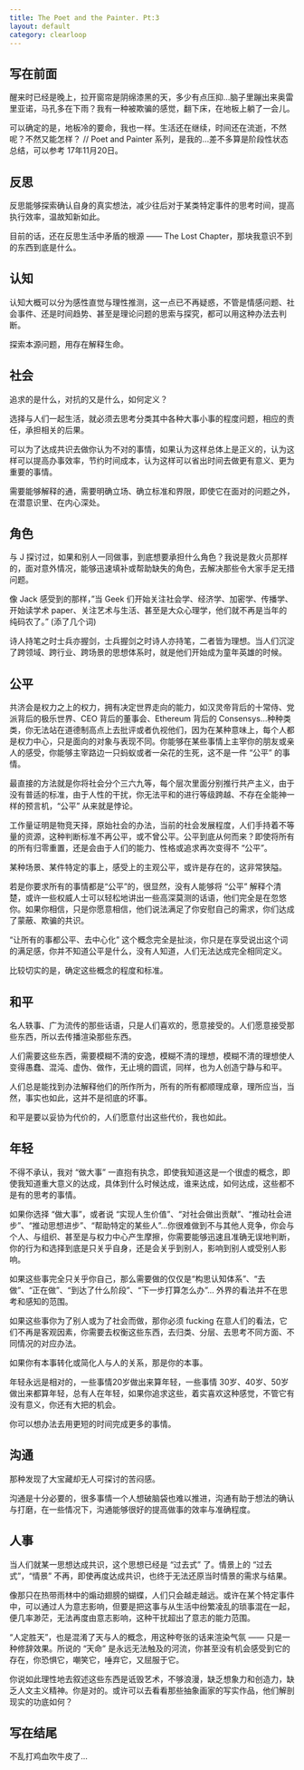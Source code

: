 ```yaml
---
title: The Poet and the Painter. Pt:3
layout: default
category: clearloop
---
```



## 写在前面

醒来时已经是晚上，拉开窗帘是阴绵漆黑的天，多少有点压抑…脑子里蹦出来奥雷里亚诺，马孔多在下雨？我有一种被欺骗的感觉，翻下床，在地板上躺了一会儿。

可以确定的是，地板冷的要命，我也一样。生活还在继续，时间还在流逝，不然呢？不然又能怎样？
// Poet and Painter 系列，是我的...差不多算是阶段性状态总结，可以参考 17年11月20日。


## 反思

反思能够探索确认自身的真实想法，减少往后对于某类特定事件的思考时间，提高执行效率，温故知新如此。

目前的话，还在反思生活中矛盾的根源 —— The Lost Chapter，那块我意识不到的东西到底是什么。


## 认知

认知大概可以分为感性直觉与理性推测，这一点已不再疑惑，不管是情感问题、社会事件、还是时间趋势、甚至是理论问题的思索与探究，都可以用这种办法去判断。

探索本源问题，用存在解释生命。


## 社会

追求的是什么，对抗的又是什么，如何定义？

选择与人们一起生活，就必须去思考分类其中各种大事小事的程度问题，相应的责任，承担相关的后果。

可以为了达成共识去做你认为不对的事情，如果认为这样总体上是正义的，认为这样可以提高办事效率，节约时间成本，认为这样可以省出时间去做更有意义、更为重要的事情。

需要能够解释的通，需要明确立场、确立标准和界限，即使它在面对的问题之外，在潜意识里、在内心深处。


## 角色

与 J 探讨过，如果和别人一同做事，到底想要承担什么角色？我说是救火员那样的，面对意外情况，能够迅速填补或帮助缺失的角色，去解决那些令大家手足无措问题。

像 Jack 感受到的那样，”当 Geek 们开始关注社会学、经济学、加密学、传播学、开始读学术 paper、关注艺术与生活、甚至是大众心理学，他们就不再是当年的纯码农了。”
(添了几个词)

诗人持笔之时士兵亦握剑，士兵握剑之时诗人亦持笔，二者皆为理想。当人们沉淀了跨领域、跨行业、跨场景的思想体系时，就是他们开始成为童年英雄的时候。


## 公平

共济会是权力之上的权力，拥有决定世界走向的能力，如汉灵帝背后的十常侍、党派背后的极乐世界、CEO 背后的董事会、Ethereum 背后的 Consensys…种种类类，你无法站在道德制高点上去批评或者仇视他们，因为在某种意味上，每个人都是权力中心，只是面向的对象与表现不同。你能够在某些事情上主宰你的朋友或亲人的感受，你能够主宰路边一只蚂蚁或者一朵花的生死，这不是一件 “公平” 的事情。

最直接的方法就是你将社会分个三六九等，每个层次里面分别推行共产主义，由于没有普适的标准，由于人性的干扰，你无法平和的进行等级跨越、不存在全能神一样的预言机，“公平” 从来就是悖论。

工作量证明是物竞天择，原始社会的办法，当前的社会发展程度，人们手持着不等量的资源，这种判断标准不再公平，或不曾公平。公平到底从何而来？即使将所有的所有归零重置，还是会由于人们的能力、性格或追求再次变得不 “公平”。

某种场景、某件特定的事上，感受上的主观公平，或许是存在的，这非常狭隘。

若是你要求所有的事情都是“公平”的，很显然，没有人能够将 “公平” 解释个清楚，或许一些权威人士可以轻松地讲出一些高深莫测的话语，他们完全是在忽悠你。如果你相信，只是你愿意相信，他们说法满足了你安慰自己的需求，你们达成了蒙蔽、欺骗的共识。

“让所有的事都公平、去中心化” 这个概念完全是扯淡，你只是在享受说出这个词的满足感，你并不知道公平是什么，没有人知道，人们无法达成完全相同定义。

比较切实的是，确定这些概念的程度和标准。


## 和平

名人轶事、广为流传的那些话语，只是人们喜欢的，愿意接受的。人们愿意接受那些东西，所以去传播渲染那些东西。

人们需要这些东西，需要模糊不清的安逸，模糊不清的理想，模糊不清的理想使人变得愚蠢、混沌、虚伪、做作，无止境的圆谎，同样，也为人创造宁静与和平。

人们总是能找到办法解释他们的所作所为，所有的所有都顺理成章，理所应当，当然，事实也如此，这并不是彻底的坏事。

和平是要以妥协为代价的，人们愿意付出这些代价，我也如此。


## 年轻

不得不承认，我对 “做大事” 一直抱有执念，即使我知道这是一个很虚的概念，即使我知道重大意义的达成，具体到什么时候达成，谁来达成，如何达成，这些都不是有的思考的事情。

如果你选择 “做大事”，或者说 “实现人生价值”、“对社会做出贡献”、“推动社会进步”、“推动思想进步”、“帮助特定的某些人”…你很难做到不与其他人竞争，你会与个人、与组织、甚至是与权力中心产生摩擦，你需要能够迅速且准确无误地判断，你的行为和选择到底是只关乎自身，还是会关乎到别人，影响到别人或受别人影响。

如果这些事完全只关乎你自己，那么需要做的仅仅是“构思认知体系”、“去做”、“正在做”、“到达了什么阶段”、“下一步打算怎么办”... 外界的看法并不在思考和感知的范围。

如果这些事你为了别人或为了社会而做，那你必须 fucking 在意人们的看法，它们不再是客观因素，你需要去权衡这些东西，去归类、分层、去思考不同方面、不同情况的对应办法。

如果你有本事转化或简化人与人的关系，那是你的本事。

年轻永远是相对的，一些事情20岁做出来算年轻，一些事情 30岁、40岁、50岁做出来都算年轻，总有人在年轻，如果你追求这些，着实喜欢这种感觉，不管它有没有意义，你还有大把的机会。

你可以想办法去用更短的时间完成更多的事情。


## 沟通

那种发现了大宝藏却无人可探讨的苦闷感。

沟通是十分必要的，很多事情一个人想破脑袋也难以推进，沟通有助于想法的确认与打磨，在一些情况下，沟通能够很好的提高做事的效率与准确程度。


## 人事

当人们就某一思想达成共识，这个思想已经是 “过去式” 了。情景上的 “过去式”，“情景” 不再，即使再度达成共识，也终于无法还原当时情景的需求与结果。

像那只在热带雨林中的煽动翅膀的蝴蝶，人们只会越走越远。或许在某个特定事件中，可以通过人为意志影响，但要是把这事与从生活中纷繁凌乱的琐事混在一起，便几率渺茫，无法再度由意志影响，这种干扰超出了意志的能力范围。

“人定胜天”，也是混淆了天与人的概念，用这种夸张的话来渲染气氛 —— 只是一种修辞效果。所说的 “天命” 是永远无法触及的河流，你甚至没有机会感受到它的存在，你恐惧它，嘲笑它，唾弃它，又屈服于它。

你说如此理性地去叙述这些东西是诋毁艺术，不够浪漫，缺乏想象力和创造力，缺乏人文主义精神。你是对的。或许可以去看看那些抽象画家的写实作品，他们解剖现实的功底如何？


## 写在结尾

不乱打鸡血吹牛皮了...
